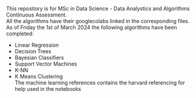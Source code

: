 This repository is for MSc in Data Science - Data Analystics and Algorithms Continuous Assessment.  
All the algorithms have their googlecolabs linked in the corresponding files.  
As of Friday the 1st of March 2024 the following algorithms have been completed:  
* Linear Regression  
* Decision Trees  
* Bayesian Classifiers  
* Support Vector Machines  
* K-NN  
* K Means Clustering  
The machine learning references contains the harvard referencing for help used in the notebooks
